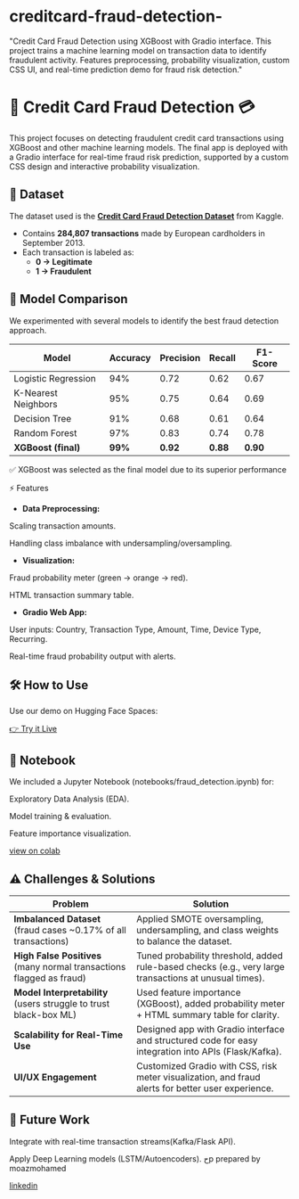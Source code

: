 # creditcard-fraud-detection-
"Credit Card Fraud Detection using XGBoost with Gradio interface. This project trains a machine learning model on transaction data to identify fraudulent activity. Features preprocessing, probability visualization, custom CSS UI, and real-time prediction demo for fraud risk detection."
# 🚨 Credit Card Fraud Detection 💳  
This project focuses on detecting fraudulent credit card transactions using XGBoost and other machine learning models. The final app is deployed with a Gradio interface for real-time fraud risk prediction, supported by a custom CSS design and interactive probability visualization.

## 📂 Dataset 

The dataset used is the **[Credit Card Fraud Detection Dataset](https://www.kaggle.com/mlg-ulb/creditcardfraud)** from Kaggle.

- Contains **284,807 transactions** made by European cardholders in September 2013.  
- Each transaction is labeled as:  
  - **0 → Legitimate**  
  - **1 → Fraudulent**  

## 🤖 Model Comparison  

We experimented with several models to identify the best fraud detection approach.


| Model                  | Accuracy | Precision | Recall | F1-Score |
|-------------------------|----------|-----------|--------|----------|
| Logistic Regression     | 94%      | 0.72      | 0.62   | 0.67     |
| K-Nearest Neighbors     | 95%      | 0.75      | 0.64   | 0.69     |
| Decision Tree           | 91%      | 0.68      | 0.61   | 0.64     |
| Random Forest           | 97%      | 0.83      | 0.74   | 0.78     |
| **XGBoost (final)**     | **99%**  | **0.92**  | **0.88** | **0.90** |

✅ XGBoost was selected as the final model due to its superior performance


⚡ Features


- **Data Preprocessing:**  

Scaling transaction amounts.

Handling class imbalance with undersampling/oversampling.

- **Visualization:** 

Fraud probability meter (green → orange → red).

HTML transaction summary table.

- **Gradio Web App:**  

User inputs: Country, Transaction Type, Amount, Time, Device Type, Recurring.


Real-time fraud probability output with alerts.

## 🛠️ How to Use  
Use our demo on Hugging Face Spaces:

[👉 Try it Live](https://huggingface.co/spaces/Moaz-ai/creditcard)

## 📒 Notebook
We included a Jupyter Notebook (notebooks/fraud_detection.ipynb) for:

Exploratory Data Analysis (EDA).

Model training & evaluation.

Feature importance visualization.

[view on colab](https://colab.research.google.com/drive/1LvlK4Q9-3IHKsqoe8bbizo2UCSZNuf6V?authuser=0#scrollTo=PpFjUYL10Mv5)

 ## ⚠️ Challenges & Solutions

| Problem | Solution |
|---------|----------|
| **Imbalanced Dataset** (fraud cases ~0.17% of all transactions) | Applied SMOTE oversampling, undersampling, and class weights to balance the dataset. |
| **High False Positives** (many normal transactions flagged as fraud) | Tuned probability threshold, added rule-based checks (e.g., very large transactions at unusual times). |
| **Model Interpretability** (users struggle to trust black-box ML) | Used feature importance (XGBoost), added probability meter + HTML summary table for clarity. |
| **Scalability for Real-Time Use** | Designed app with Gradio interface and structured code for easy integration into APIs (Flask/Kafka). |
| **UI/UX Engagement** | Customized Gradio with CSS, risk meter visualization, and fraud alerts for better user experience. |

## 🎯 Future Work

Integrate with real-time transaction streams(Kafka/Flask API).

Apply Deep Learning models (LSTM/Autoencoders).
حp
prepared by moazmohamed

[linkedin](https://www.linkedin.com/in/moaz-mohamed-545725375/)




